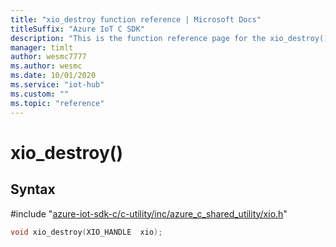 ```yaml
---                             
title: "xio_destroy function reference | Microsoft Docs" 
titleSuffix: "Azure IoT C SDK"            
description: "This is the function reference page for the xio_destroy() function in the Azure IoT C SDK. This SDK is used with Azure IoT Hub and Azure IoT Hub Device Provisioning Service"            
manager: timlt                 
author: wesmc7777              
ms.author: wesmc               
ms.date: 10/01/2020                    
ms.service: "iot-hub"             
ms.custom: ""                
ms.topic: "reference"        
---                            
```


# xio_destroy()

## Syntax

\#include "[azure-iot-sdk-c/c-utility/inc/azure_c_shared_utility/xio.h](../xio-h.md)"  
```C
void xio_destroy(XIO_HANDLE  xio);
```

